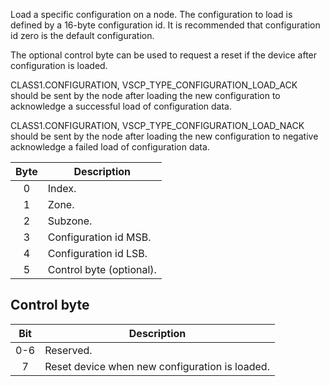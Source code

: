 Load a specific configuration on a node.  The configuration to load is defined by a 16-byte configuration id. It is recommended that configuration id zero is the default configuration.

The optional control byte can be used to request a reset if the device after configuration is loaded.


CLASS1.CONFIGURATION, VSCP_TYPE_CONFIGURATION_LOAD_ACK should be sent by the node after loading the new configuration to acknowledge a successful load of configuration data.

CLASS1.CONFIGURATION, VSCP_TYPE_CONFIGURATION_LOAD_NACK should be sent by the node after loading the new configuration to negative acknowledge a failed load of configuration data.

 | Byte | Description | 
 | :----: | ----------- | 
 | 0    | Index.                | 
 | 1    | Zone.                 | 
 | 2    | Subzone.              | 
 | 3    | Configuration id MSB. | 
 | 4    | Configuration id LSB. |
 | 5    | Control byte (optional). |

## Control byte

| Bit | Description | 
| :----: | ----------- | 
| 0-6    | Reserved.   | 
| 7    | Reset device when new configuration is loaded.   | 
